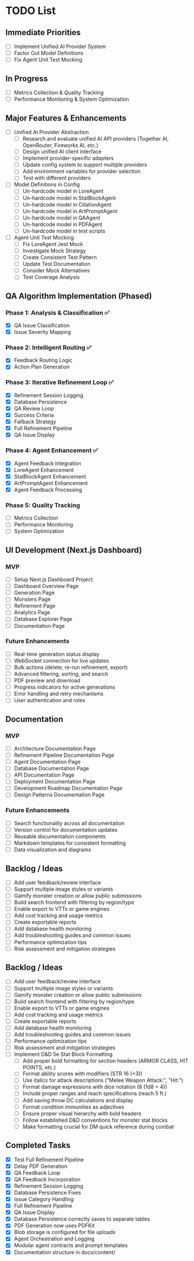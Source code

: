 # TODO List

## Immediate Priorities
- [ ] Implement Unified AI Provider System
- [ ] Factor Out Model Definitions
- [ ] Fix Agent Unit Test Mocking

## In Progress
- [ ] Metrics Collection & Quality Tracking
- [ ] Performance Monitoring & System Optimization

## Major Features & Enhancements
- [ ] Unified AI Provider Abstraction
  - [ ] Research and evaluate unified AI API providers (Together AI, OpenRouter, Fireworks AI, etc.)
  - [ ] Design unified AI client interface
  - [ ] Implement provider-specific adapters
  - [ ] Update config system to support multiple providers
  - [ ] Add environment variables for provider selection
  - [ ] Test with different providers
- [ ] Model Definitions in Config
  - [ ] Un-hardcode model in LoreAgent
  - [ ] Un-hardcode model in StatBlockAgent
  - [ ] Un-hardcode model in CitationAgent
  - [ ] Un-hardcode model in ArtPromptAgent
  - [ ] Un-hardcode model in QAAgent
  - [ ] Un-hardcode model in PDFAgent
  - [ ] Un-hardcode model in test scripts
- [ ] Agent Unit Test Mocking
  - [ ] Fix LoreAgent Jest Mock
  - [ ] Investigate Mock Strategy
  - [ ] Create Consistent Test Pattern
  - [ ] Update Test Documentation
  - [ ] Consider Mock Alternatives
  - [ ] Test Coverage Analysis

## QA Algorithm Implementation (Phased)
### Phase 1: Analysis & Classification ✅
- [x] QA Issue Classification
- [x] Issue Severity Mapping

### Phase 2: Intelligent Routing ✅
- [x] Feedback Routing Logic
- [x] Action Plan Generation

### Phase 3: Iterative Refinement Loop ✅
- [x] Refinement Session Logging
- [x] Database Persistence
- [x] QA Review Loop
- [x] Success Criteria
- [x] Fallback Strategy
- [x] Full Refinement Pipeline
- [x] QA Issue Display

### Phase 4: Agent Enhancement ✅
- [x] Agent Feedback Integration
- [x] LoreAgent Enhancement
- [x] StatBlockAgent Enhancement
- [x] ArtPromptAgent Enhancement
- [x] Agent Feedback Processing

### Phase 5: Quality Tracking
- [ ] Metrics Collection
- [ ] Performance Monitoring
- [ ] System Optimization

## UI Development (Next.js Dashboard)
### MVP
- [ ] Setup Next.js Dashboard Project
- [ ] Dashboard Overview Page
- [ ] Generation Page
- [ ] Monsters Page
- [ ] Refinement Page
- [ ] Analytics Page
- [ ] Database Explorer Page
- [ ] Documentation Page

### Future Enhancements
- [ ] Real-time generation status display
- [ ] WebSocket connection for live updates
- [ ] Bulk actions (delete, re-run refinement, export)
- [ ] Advanced filtering, sorting, and search
- [ ] PDF preview and download
- [ ] Progress indicators for active generations
- [ ] Error handling and retry mechanisms
- [ ] User authentication and roles

## Documentation
### MVP
- [ ] Architecture Documentation Page
- [ ] Refinement Pipeline Documentation Page
- [ ] Agent Documentation Page
- [ ] Database Documentation Page
- [ ] API Documentation Page
- [ ] Deployment Documentation Page
- [ ] Development Roadmap Documentation Page
- [ ] Design Patterns Documentation Page

### Future Enhancements
- [ ] Search functionality across all documentation
- [ ] Version control for documentation updates
- [ ] Reusable documentation components
- [ ] Markdown templates for consistent formatting
- [ ] Data visualization and diagrams

## Backlog / Ideas
- [ ] Add user feedback/review interface
- [ ] Support multiple image styles or variants
- [ ] Gamify monster creation or allow public submissions
- [ ] Build search frontend with filtering by region/type
- [ ] Enable export to VTTs or game engines
- [ ] Add cost tracking and usage metrics
- [ ] Create exportable reports
- [ ] Add database health monitoring
- [ ] Add troubleshooting guides and common issues
- [ ] Performance optimization tips
- [ ] Risk assessment and mitigation strategies

## Backlog / Ideas
- [ ] Add user feedback/review interface
- [ ] Support multiple image styles or variants
- [ ] Gamify monster creation or allow public submissions
- [ ] Build search frontend with filtering by region/type
- [ ] Enable export to VTTs or game engines
- [ ] Add cost tracking and usage metrics
- [ ] Create exportable reports
- [ ] Add database health monitoring
- [ ] Add troubleshooting guides and common issues
- [ ] Performance optimization tips
- [ ] Risk assessment and mitigation strategies
- [ ] Implement D&D 5e Stat Block Formatting
  - [ ] Add proper bold formatting for section headers (ARMOR CLASS, HIT POINTS, etc.)
  - [ ] Format ability scores with modifiers (STR 16 (+3))
  - [ ] Use italics for attack descriptions ("Melee Weapon Attack:", "Hit:")
  - [ ] Format damage expressions with dice notation (8 (1d8 + 4))
  - [ ] Include proper ranges and reach specifications (reach 5 ft.)
  - [ ] Add saving throw DC calculations and display
  - [ ] Format condition immunities as adjectives
  - [ ] Ensure proper visual hierarchy with bold headers
  - [ ] Follow established D&D conventions for monster stat blocks
  - [ ] Make formatting crucial for DM quick reference during combat

## Completed Tasks
- [x] Test Full Refinement Pipeline
- [x] Delay PDF Generation
- [x] QA Feedback Loop
- [x] QA Feedback Incorporation
- [x] Refinement Session Logging
- [x] Database Persistence Fixes
- [x] Issue Category Handling
- [x] Full Refinement Pipeline
- [x] QA Issue Display
- [x] Database Persistence correctly saves to separate tables
- [x] PDF Generation now uses PDFKit
- [x] Blob storage is configured for file uploads
- [x] Agent Orchestration and Logging
- [x] Modular agent contracts and prompt templates
- [x] Documentation structure in docs/content/ 